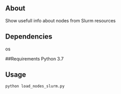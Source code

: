 ## About
Show usefull info about nodes from Slurm resources

## Dependencies
os

##Requirements
Python 3.7

## Usage
`python load_nodes_slurm.py`
